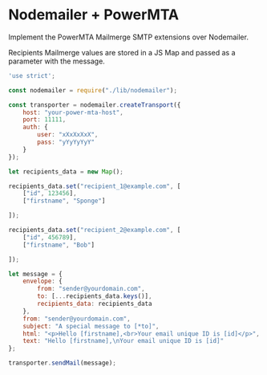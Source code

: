 # Nodemailer + PowerMTA

Implement the PowerMTA Mailmerge SMTP extensions over Nodemailer.

Recipients Mailmerge values are stored in a JS Map and passed
as a parameter with the message.


```javascript
'use strict';

const nodemailer = require("./lib/nodemailer");

const transporter = nodemailer.createTransport({
	host: "your-power-mta-host",
	port: 11111,
	auth: {
		user: "xXxXxXxX",
		pass: "yYyYyYyY"
	}
});

let recipients_data = new Map();

recipients_data.set("recipient_1@example.com", [
    ["id", 123456],
    ["firstname", "Sponge"]

]);

recipients_data.set("recipient_2@example.com", [
    ["id", 456789],
    ["firstname", "Bob"]

]);

let message = {
    envelope: {
        from: "sender@yourdomain.com",
        to: [...recipients_data.keys()],
        recipients_data: recipients_data
    },
    from: "sender@yourdomain.com",
    subject: "A special message to [*to]",
    html: "<p>Hello [firstname],<br>Your email unique ID is [id]</p>",
    text: "Hello [firstname],\nYour email unique ID is [id]"
};

transporter.sendMail(message);
```